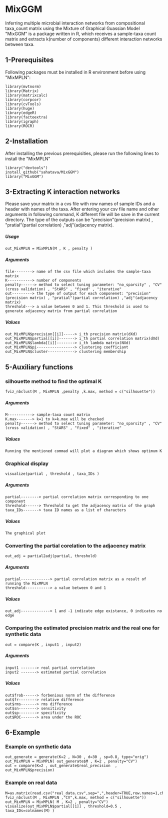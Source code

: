 # MixGGM
Inferring multiple microbial interaction networks from compositional taxa_count matrix using the Mixture of Graphical Guassian Model
"MixGGM" is a package written in R, which receives a sample-taxa count matrix and extracts k(number of components) different interaction networks between taxa.  

## 1-Prerequisites
Following packages must be installed in R environment before using "MixMPLN":
```
library(mvtnorm)
library(Matrix)
library(matrixcalc)
library(corpcor)
library(cvTools)
library(huge)
library(edgeR)
library(factoextra)
library(igraph)
library(ROCR)
```
## 2-Installation
After installing the previous prerequisities, please run the following lines to install the "MixMPLN"
```
library("devtools")
install_github("sahatava/MixGGM")
library("MixGGM")
```
## 3-Extracting K interaction networks
Please save your matrix in a cvs file with row names of sample IDs and a header with names of the taxa. After entering your csv file name and other arguments in following command, K different file will be save in the current directory. The type of the outputs can be "precision"(precision matrix) , "pratial"(partial correlation) ,"adj"(adjacency matrix).   
##### Usage
```
out_MixMPLN = MixMPLN(M , K , penalty )
```
##### Arguments
```
file--------> name of the csv file which includes the sample-taxa matrix
K-----------> number of components 
penalty------> method to select tuning parameter: "no_sparsity" , "CV" (cross validation) , "StARS" , "fixed" , "iterative" 
out---------> the type of output for each componenet: "precision"(precision matrix) , "pratial"(partial correlation) ,"adj"(adjacency matrix) 
threshold---> a value between 0 and 1. This threshold is used to generate adjacency matrix from partial correlation
```

##### Values
```
out_MixMPLN$precision[[i]]-----> i_th precision matrix(dXd)
out_MixMPLN$partial[[i]]-------> i_th partial correlation matrix(dXd)
out_MixMPLN$lambda[[i]]--------> i_th lambda matrix(NXd)
out_MixMPLN$pi-----------------> clustering coefficiant 
out_MixMPLN$cluster------------> clustering membership
```

## 5-Auxiliary functions

### silhouette method to find the optimal K
```
fviz_nbclust(M , MixMPLN ,penalty ,k.max, method = c("silhouette"))
```
##### Arguments
```
M-----------> sample-taxa count matrix
K.max-------> k=1 to k=k.max will be checked
penalty------> method to select tuning parameter: "no_sparsity" , "CV" (cross validation) , "StARS" , "fixed" , "iterative" 
```
##### Values
```
Running the mentioned commad will plot a diagram which shows optimum K 
```
 
### Graphical display
```
visualize(partial , threshold , taxa_IDs )
```
##### Arguments
```
partial--------> partial correlation matrix corresponding to one component
threshold------> Threshold to get the adjacency matrix of the graph
taxa_IDs-------> taxa ID names as a list of characters
```
##### Values
```
The graphical plot
```

### Converting the partial corelation to the adjacency matrix
```
out_adj = partial2adj(partial, threshold)
```
##### Arguments
```
partial-------------> partial correlation matrix as a result of running the MixMPLN
threshold-----------> a value between 0 and 1
```
##### Values
```
out_adj-------------> 1 and -1 indicate edge existance, 0 indicates no edge 
```

### Comparing the estimated precision matrix and the real one for synthetic data
```
out = compare(K , input1 , input2)
```
##### Arguments
```
input1 -------> real partial correlation
input2 -------> estimated partial correlation
```
##### Values
```
out$frob------> forbenious norm of the difference
out$fr--------> relative difference
out$rms-------> rms difference
out$sn--------> sensitivity
out$sp--------> specificity
out$ROC-------> area under the ROC 
```


## 6-Example
### Example on synthetic data
```
out_generate = generate(K=2 , N=30 , d=30 , sp=0.8, type="orig")
out_MixMPLN = MixMPLN( out_generate$M , K=2 , penalty="CV")
out = compare(K=2 , out_generate$real_precision  , out_MixMPLN$precision)
``` 
### Example on real data
```
M=as.matrix(read.csv("real_data.csv",sep=",",header=TRUE,row.names=1,check.names=FALSE))
fviz_nbclust(M , MixMPLN ,"CV",k.max, method = c("silhouette"))
out_MixMPLN = MixMPLN( M , K=2 , penalty="CV")
visualize(out_MixMPLN$partial[[1]] , threshold=0.5 , taxa_IDs=colnames(M) )
```
